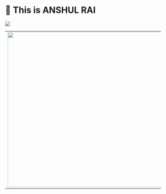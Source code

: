 
# 👋 This is ANSHUL RAI  

![]("assets\animation_200_kcka3kk0.gif")

<table border="0">
 <tr>
  <td border="0"> <img src="assets\animation_500_kckasloz.gif" height="500" width="500"></td>
  <td border="0"></td>
 </tr>
</table>

